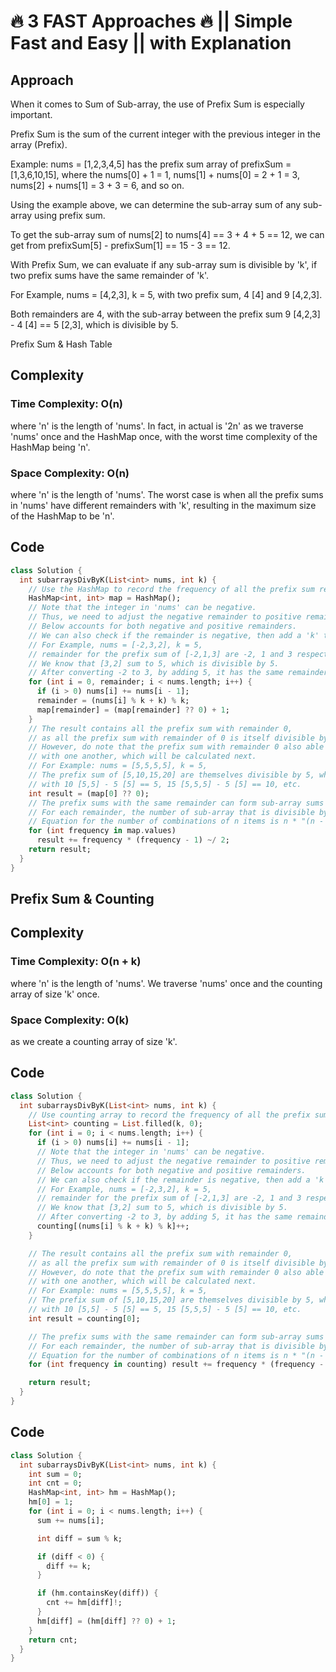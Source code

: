 # 🔥 3 FAST Approaches 🔥 || Simple Fast and Easy || with Explanation

## Approach

When it comes to Sum of Sub-array, the use of Prefix Sum is especially important.

Prefix Sum is the sum of the current integer with the previous integer in the array (Prefix).

Example: nums = [1,2,3,4,5] has the prefix sum array of prefixSum = [1,3,6,10,15], where the nums[0] + 1 = 1, nums[1] + nums[0] = 2 + 1 = 3, nums[2] + nums[1] = 3 + 3 = 6, and so on.

Using the example above, we can determine the sub-array sum of any sub-array using prefix sum.

To get the sub-array sum of nums[2] to nums[4] == 3 + 4 + 5 == 12, we can get from prefixSum[5] - prefixSum[1] == 15 - 3 == 12.

With Prefix Sum, we can evaluate if any sub-array sum is divisible by 'k', if two prefix sums have the same remainder of 'k'.

For Example, nums = [4,2,3], k = 5, with two prefix sum, 4 [4] and 9 [4,2,3].

Both remainders are 4, with the sub-array between the prefix sum 9 [4,2,3] - 4 [4] == 5 [2,3], which is divisible by 5.

Prefix Sum & Hash Table

## Complexity

### Time Complexity: O(n)

where 'n' is the length of 'nums'.
In fact, in actual is '2n' as we traverse 'nums' once and the HashMap once, with the worst time complexity of the HashMap being 'n'.

### Space Complexity: O(n)

where 'n' is the length of 'nums'.
The worst case is when all the prefix sums in 'nums' have different remainders with 'k', resulting in the maximum size of the HashMap to be 'n'.

## Code

```dart
class Solution {
  int subarraysDivByK(List<int> nums, int k) {
    // Use the HashMap to record the frequency of all the prefix sum remainders.
    HashMap<int, int> map = HashMap();
    // Note that the integer in 'nums' can be negative.
    // Thus, we need to adjust the negative remainder to positive remainder.
    // Below accounts for both negative and positive remainders.
    // We can also check if the remainder is negative, then add a 'k' to make the remainder positive.
    // For Example, nums = [-2,3,2], k = 5,
    // remainder for the prefix sum of [-2,1,3] are -2, 1 and 3 respectively.
    // We know that [3,2] sum to 5, which is divisible by 5.
    // After converting -2 to 3, by adding 5, it has the same remainder with prefix sum 3.
    for (int i = 0, remainder; i < nums.length; i++) {
      if (i > 0) nums[i] += nums[i - 1];
      remainder = (nums[i] % k + k) % k;
      map[remainder] = (map[remainder] ?? 0) + 1;
    }
    // The result contains all the prefix sum with remainder 0,
    // as all the prefix sum with remainder of 0 is itself divisible by 'k'.
    // However, do note that the prefix sum with remainder 0 also able to form sub-array sums that is divisible by 'k'
    // with one another, which will be calculated next.
    // For Example: nums = [5,5,5,5], k = 5,
    // The prefix sum of [5,10,15,20] are themselves divisible by 5, while also forming sub-array sums divisible by 5
    // with 10 [5,5] - 5 [5] == 5, 15 [5,5,5] - 5 [5] == 10, etc.
    int result = (map[0] ?? 0);
    // The prefix sums with the same remainder can form sub-array sums that is divisible by 'k' with each other.
    // For each remainder, the number of sub-array that is divisible by 'k' is the number of combinations from the frequency.
    // Equation for the number of combinations of n items is n * "(n - 1) / 2".
    for (int frequency in map.values)
      result += frequency * (frequency - 1) ~/ 2;
    return result;
  }
}
```

## Prefix Sum & Counting

## Complexity

### Time Complexity: O(n + k)

where 'n' is the length of 'nums'.
We traverse 'nums' once and the counting array of size 'k' once.

### Space Complexity: O(k)

as we create a counting array of size 'k'.

## Code

```dart
class Solution {
  int subarraysDivByK(List<int> nums, int k) {
    // Use counting array to record the frequency of all the prefix sum remainders.
    List<int> counting = List.filled(k, 0);
    for (int i = 0; i < nums.length; i++) {
      if (i > 0) nums[i] += nums[i - 1];
      // Note that the integer in 'nums' can be negative.
      // Thus, we need to adjust the negative remainder to positive remainder.
      // Below accounts for both negative and positive remainders.
      // We can also check if the remainder is negative, then add a 'k' to make the remainder positive.
      // For Example, nums = [-2,3,2], k = 5,
      // remainder for the prefix sum of [-2,1,3] are -2, 1 and 3 respectively.
      // We know that [3,2] sum to 5, which is divisible by 5.
      // After converting -2 to 3, by adding 5, it has the same remainder with prefix sum 3.
      counting[(nums[i] % k + k) % k]++;
    }

    // The result contains all the prefix sum with remainder 0,
    // as all the prefix sum with remainder of 0 is itself divisible by 'k'.
    // However, do note that the prefix sum with remainder 0 also able to form sub-array sums that is divisible by 'k'
    // with one another, which will be calculated next.
    // For Example: nums = [5,5,5,5], k = 5,
    // The prefix sum of [5,10,15,20] are themselves divisible by 5, while also forming sub-array sums divisible by 5
    // with 10 [5,5] - 5 [5] == 5, 15 [5,5,5] - 5 [5] == 10, etc.
    int result = counting[0];

    // The prefix sums with the same remainder can form sub-array sums that is divisible by 'k' with each other.
    // For each remainder, the number of sub-array that is divisible by 'k' is the number of combinations from the frequency.
    // Equation for the number of combinations of n items is n * "(n - 1) / 2".
    for (int frequency in counting) result += frequency * (frequency - 1) ~/ 2;

    return result;
  }
}
```

## Code

```dart
class Solution {
  int subarraysDivByK(List<int> nums, int k) {
    int sum = 0;
    int cnt = 0;
    HashMap<int, int> hm = HashMap();
    hm[0] = 1;
    for (int i = 0; i < nums.length; i++) {
      sum += nums[i];

      int diff = sum % k;

      if (diff < 0) {
        diff += k;
      }

      if (hm.containsKey(diff)) {
        cnt += hm[diff]!;
      }
      hm[diff] = (hm[diff] ?? 0) + 1;
    }
    return cnt;
  }
}
```
